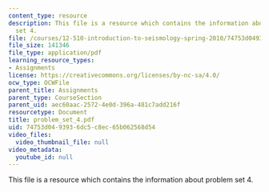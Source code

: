 ```yaml
---
content_type: resource
description: This file is a resource which contains the information about problem
  set 4.
file: /courses/12-510-introduction-to-seismology-spring-2010/74753d0493936dc5c8ec65b062568d54_problem_set_4.pdf
file_size: 141346
file_type: application/pdf
learning_resource_types:
- Assignments
license: https://creativecommons.org/licenses/by-nc-sa/4.0/
ocw_type: OCWFile
parent_title: Assignments
parent_type: CourseSection
parent_uid: aec60aac-2572-4e0d-396a-481c7add216f
resourcetype: Document
title: problem_set_4.pdf
uid: 74753d04-9393-6dc5-c8ec-65b062568d54
video_files:
  video_thumbnail_file: null
video_metadata:
  youtube_id: null
---
```

This file is a resource which contains the information about problem set 4.